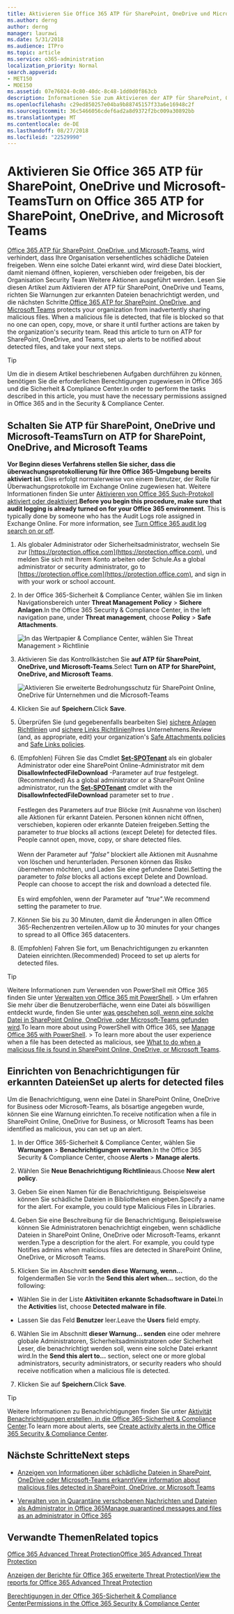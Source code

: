 ```yaml
---
title: Aktivieren Sie Office 365 ATP für SharePoint, OneDrive und Microsoft-Teams
ms.author: derng
author: derng
manager: laurawi
ms.date: 5/31/2018
ms.audience: ITPro
ms.topic: article
ms.service: o365-administration
localization_priority: Normal
search.appverid:
- MET150
- MOE150
ms.assetid: 07e76024-0c80-40dc-8c48-1dd0d0f863cb
description: Informationen Sie zum Aktivieren der ATP für SharePoint, OneDrive und Teams, einschließlich wie Warnungen für erkannten Dateien festgelegt.
ms.openlocfilehash: c29ed850257e04ba9b88745157f33a6e16948c2f
ms.sourcegitcommit: 36c5466056cdef6ad2a8d9372f2bc009a30892bb
ms.translationtype: MT
ms.contentlocale: de-DE
ms.lasthandoff: 08/27/2018
ms.locfileid: "22529990"
---
```

# <a name="turn-on-office-365-atp-for-sharepoint-onedrive-and-microsoft-teams"></a><span data-ttu-id="29807-103">Aktivieren Sie Office 365 ATP für SharePoint, OneDrive und Microsoft-Teams</span><span class="sxs-lookup"><span data-stu-id="29807-103">Turn on Office 365 ATP for SharePoint, OneDrive, and Microsoft Teams</span></span>

<span data-ttu-id="29807-p101">[Office 365 ATP für SharePoint, OneDrive, und Microsoft-Teams,](atp-for-spo-odb-and-teams.md) wird verhindert, dass Ihre Organisation versehentliches schädliche Dateien freigeben. Wenn eine solche Datei erkannt wird, wird diese Datei blockiert, damit niemand öffnen, kopieren, verschieben oder freigeben, bis der Organisation Security Team Weitere Aktionen ausgeführt werden. Lesen Sie diesen Artikel zum Aktivieren der ATP für SharePoint, OneDrive und Teams, richten Sie Warnungen zur erkannten Dateien benachrichtigt werden, und die nächsten Schritte.</span><span class="sxs-lookup"><span data-stu-id="29807-p101">[Office 365 ATP for SharePoint, OneDrive, and Microsoft Teams](atp-for-spo-odb-and-teams.md) protects your organization from inadvertently sharing malicious files. When a malicious file is detected, that file is blocked so that no one can open, copy, move, or share it until further actions are taken by the organization's security team. Read this article to turn on ATP for SharePoint, OneDrive, and Teams, set up alerts to be notified about detected files, and take your next steps.</span></span> 
  
> [!TIP]
> <span data-ttu-id="29807-107">Um die in diesem Artikel beschriebenen Aufgaben durchführen zu können, benötigen Sie die erforderlichen Berechtigungen zugewiesen in Office 365 und die Sicherheit &amp; Compliance Center.</span><span class="sxs-lookup"><span data-stu-id="29807-107">In order to perform the tasks described in this article, you must have the necessary permissions assigned in Office 365 and in the Security &amp; Compliance Center.</span></span>
  
## <a name="turn-on-atp-for-sharepoint-onedrive-and-microsoft-teams"></a><span data-ttu-id="29807-108">Schalten Sie ATP für SharePoint, OneDrive und Microsoft-Teams</span><span class="sxs-lookup"><span data-stu-id="29807-108">Turn on ATP for SharePoint, OneDrive, and Microsoft Teams</span></span>

 <span data-ttu-id="29807-p102">**Vor Beginn dieses Verfahrens stellen Sie sicher, dass die überwachungsprotokollierung für Ihre Office 365-Umgebung bereits aktiviert ist**. Dies erfolgt normalerweise von einem Benutzer, der Rolle für Überwachungsprotokolle im Exchange Online zugewiesen hat. Weitere Informationen finden Sie unter [Aktivieren von Office 365 Such-Protokoll aktiviert oder deaktiviert](turn-audit-log-search-on-or-off.md).</span><span class="sxs-lookup"><span data-stu-id="29807-p102">**Before you begin this procedure, make sure that audit logging is already turned on for your Office 365 environment**. This is typically done by someone who has the Audit Logs role assigned in Exchange Online. For more information, see [Turn Office 365 audit log search on or off](turn-audit-log-search-on-or-off.md).</span></span>
  
1. <span data-ttu-id="29807-112">Als globaler Administrator oder Sicherheitsadministrator, wechseln Sie zur [https://protection.office.com](https://protection.office.com), und melden Sie sich mit Ihrem Konto arbeiten oder Schule.</span><span class="sxs-lookup"><span data-stu-id="29807-112">As a global administrator or security administrator, go to [https://protection.office.com](https://protection.office.com), and sign in with your work or school account.</span></span>
    
2. <span data-ttu-id="29807-113">In der Office 365-Sicherheit &amp; Compliance Center, wählen Sie im linken Navigationsbereich unter **Threat Management** **Policy** \> **Sichere Anlagen**.</span><span class="sxs-lookup"><span data-stu-id="29807-113">In the Office 365 Security &amp; Compliance Center, in the left navigation pane, under **Threat management**, choose **Policy** \> **Safe Attachments**.</span></span>
    
    ![In das Wertpapier &amp; Compliance Center, wählen Sie Threat Management \> Richtlinie](media/08849c91-f043-4cd1-a55e-d440c86442f2.png)
  
3. <span data-ttu-id="29807-115">Aktivieren Sie das Kontrollkästchen Sie **auf ATP für SharePoint, OneDrive, und Microsoft-Teams**.</span><span class="sxs-lookup"><span data-stu-id="29807-115">Select **Turn on ATP for SharePoint, OneDrive, and Microsoft Teams**.</span></span>
    
    ![Aktivieren Sie erweiterte Bedrohungsschutz für SharePoint Online, OneDrive für Unternehmen und die Microsoft-Teams](media/48cfaace-59cc-4e60-bf86-05ff6b99bdbf.png)
  
4. <span data-ttu-id="29807-117">Klicken Sie auf **Speichern**.</span><span class="sxs-lookup"><span data-stu-id="29807-117">Click **Save**.</span></span>
    
5. <span data-ttu-id="29807-118">Überprüfen Sie (und gegebenenfalls bearbeiten Sie) [sichere Anlagen Richtlinien](set-up-atp-safe-attachments-policies.md) und [sichere Links Richtlinien](set-up-atp-safe-links-policies.md)Ihres Unternehmens.</span><span class="sxs-lookup"><span data-stu-id="29807-118">Review (and, as appropriate, edit) your organization's [Safe Attachments policies](set-up-atp-safe-attachments-policies.md) and [Safe Links policies](set-up-atp-safe-links-policies.md).</span></span>
    
6. <span data-ttu-id="29807-119">(Empfohlen) Führen Sie das Cmdlet **[Set-SPOTenant](https://docs.microsoft.com/powershell/module/sharepoint-online/Set-SPOTenant?view=sharepoint-ps)** als ein globaler Administrator oder eine SharePoint Online-Administrator mit dem **DisallowInfectedFileDownload** -Parameter auf *true* festgelegt.</span><span class="sxs-lookup"><span data-stu-id="29807-119">(Recommended) As a global administrator or a SharePoint Online administrator, run the **[Set-SPOTenant](https://docs.microsoft.com/powershell/module/sharepoint-online/Set-SPOTenant?view=sharepoint-ps)** cmdlet with the **DisallowInfectedFileDownload** parameter set to  *true*  .</span></span> </br></br><span data-ttu-id="29807-p103">Festlegen des Parameters auf *true* Blöcke (mit Ausnahme von löschen) alle Aktionen für erkannt Dateien. Personen können nicht öffnen, verschieben, kopieren oder erkannte Dateien freigeben.</span><span class="sxs-lookup"><span data-stu-id="29807-p103">Setting the parameter to *true* blocks all actions (except Delete) for detected files. People cannot open, move, copy, or share detected files. </span></span></br></br><span data-ttu-id="29807-p104">Wenn der Parameter auf *"false"* blockiert alle Aktionen mit Ausnahme von löschen und herunterladen. Personen können das Risiko übernehmen möchten, und Laden Sie eine gefundene Datei.</span><span class="sxs-lookup"><span data-stu-id="29807-p104">Setting the parameter to *false* blocks all actions except Delete and Download. People can choose to accept the risk and download a detected file. </span></span></br></br><span data-ttu-id="29807-124">Es wird empfohlen, wenn der Parameter auf *"true"*.</span><span class="sxs-lookup"><span data-stu-id="29807-124">We recommend setting the parameter to *true*.</span></span> 
   
7. <span data-ttu-id="29807-125">Können Sie bis zu 30 Minuten, damit die Änderungen in allen Office 365-Rechenzentren verteilen.</span><span class="sxs-lookup"><span data-stu-id="29807-125">Allow up to 30 minutes for your changes to spread to all Office 365 datacenters.</span></span>
    
8. <span data-ttu-id="29807-126">(Empfohlen) Fahren Sie fort, um Benachrichtigungen zu erkannten Dateien einrichten.</span><span class="sxs-lookup"><span data-stu-id="29807-126">(Recommended) Proceed to set up alerts for detected files.</span></span>
    
> [!TIP]
> <span data-ttu-id="29807-p105">Weitere Informationen zum Verwenden von PowerShell mit Office 365 finden Sie unter [Verwalten von Office 365 mit PowerShell](https://docs.microsoft.com/office365/enterprise/powershell/manage-office-365-with-office-365-powershell). > Um erfahren Sie mehr über die Benutzeroberfläche, wenn eine Datei als böswilligen entdeckt wurde, finden Sie unter [was geschehen soll, wenn eine solche Datei in SharePoint Online, OneDrive, oder Microsoft-Teams gefunden wird](https://support.office.com/article/01e902ad-a903-4e0f-b093-1e1ac0c37ad2).</span><span class="sxs-lookup"><span data-stu-id="29807-p105">To learn more about using PowerShell with Office 365, see [Manage Office 365 with PowerShell](https://docs.microsoft.com/office365/enterprise/powershell/manage-office-365-with-office-365-powershell). > To learn more about the user experience when a file has been detected as malicious, see [What to do when a malicious file is found in SharePoint Online, OneDrive, or Microsoft Teams](https://support.office.com/article/01e902ad-a903-4e0f-b093-1e1ac0c37ad2).</span></span> 
  
## <a name="set-up-alerts-for-detected-files"></a><span data-ttu-id="29807-129">Einrichten von Benachrichtigungen für erkannten Dateien</span><span class="sxs-lookup"><span data-stu-id="29807-129">Set up alerts for detected files</span></span>

<span data-ttu-id="29807-130">Um die Benachrichtigung, wenn eine Datei in SharePoint Online, OneDrive for Business oder Microsoft-Teams, als bösartige angegeben wurde, können Sie eine Warnung einrichten.</span><span class="sxs-lookup"><span data-stu-id="29807-130">To receive notification when a file in SharePoint Online, OneDrive for Business, or Microsoft Teams has been identified as malicious, you can set up an alert.</span></span>
  
1. <span data-ttu-id="29807-131">In der Office 365-Sicherheit &amp; Compliance Center, wählen Sie **Warnungen** \> **Benachrichtigungen verwalten**.</span><span class="sxs-lookup"><span data-stu-id="29807-131">In the Office 365 Security &amp; Compliance Center, choose **Alerts** \> **Manage alerts**.</span></span>
    
2. <span data-ttu-id="29807-132">Wählen Sie **Neue Benachrichtigung Richtlinie**aus.</span><span class="sxs-lookup"><span data-stu-id="29807-132">Choose **New alert policy**.</span></span>
    
3. <span data-ttu-id="29807-p106">Geben Sie einen Namen für die Benachrichtigung. Beispielsweise können Sie schädliche Dateien in Bibliotheken eingeben.</span><span class="sxs-lookup"><span data-stu-id="29807-p106">Specify a name for the alert. For example, you could type Malicious Files in Libraries.</span></span>
    
4. <span data-ttu-id="29807-p107">Geben Sie eine Beschreibung für die Benachrichtigung. Beispielsweise können Sie Administratoren benachrichtigt eingeben, wenn schädliche Dateien in SharePoint Online, OneDrive oder Microsoft-Teams, erkannt werden.</span><span class="sxs-lookup"><span data-stu-id="29807-p107">Type a description for the alert. For example, you could type Notifies admins when malicious files are detected in SharePoint Online, OneDrive, or Microsoft Teams.</span></span>
    
5. <span data-ttu-id="29807-137">Klicken Sie im Abschnitt **senden diese Warnung, wenn...** folgendermaßen Sie vor:</span><span class="sxs-lookup"><span data-stu-id="29807-137">In the **Send this alert when...** section, do the following:</span></span> 
    
  - <span data-ttu-id="29807-138">Wählen Sie in der Liste **Aktivitäten** **erkannte Schadsoftware in Datei**.</span><span class="sxs-lookup"><span data-stu-id="29807-138">In the **Activities** list, choose **Detected malware in file**.</span></span>
    
  - <span data-ttu-id="29807-139">Lassen Sie das Feld **Benutzer** leer.</span><span class="sxs-lookup"><span data-stu-id="29807-139">Leave the **Users** field empty.</span></span> 
    
6. <span data-ttu-id="29807-140">Wählen Sie im Abschnitt **dieser Warnung... senden** eine oder mehrere globale Administratoren, Sicherheitsadministratoren oder Sicherheit Leser, die benachrichtigt werden soll, wenn eine solche Datei erkannt wird.</span><span class="sxs-lookup"><span data-stu-id="29807-140">In the **Send this alert to...** section, select one or more global administrators, security administrators, or security readers who should receive notification when a malicious file is detected.</span></span> 
    
7. <span data-ttu-id="29807-141">Klicken Sie auf **Speichern**.</span><span class="sxs-lookup"><span data-stu-id="29807-141">Click **Save**.</span></span>
    
> [!TIP]
> <span data-ttu-id="29807-142">Weitere Informationen zu Benachrichtigungen finden Sie unter [Aktivität Benachrichtigungen erstellen, in die Office 365-Sicherheit &amp; Compliance Center](create-activity-alerts.md).</span><span class="sxs-lookup"><span data-stu-id="29807-142">To learn more about alerts, see [Create activity alerts in the Office 365 Security &amp; Compliance Center](create-activity-alerts.md).</span></span> 
  
## <a name="next-steps"></a><span data-ttu-id="29807-143">Nächste Schritte</span><span class="sxs-lookup"><span data-stu-id="29807-143">Next steps</span></span>

- [<span data-ttu-id="29807-144">Anzeigen von Informationen über schädliche Dateien in SharePoint, OneDrive oder Microsoft-Teams erkannt</span><span class="sxs-lookup"><span data-stu-id="29807-144">View information about malicious files detected in SharePoint, OneDrive, or Microsoft Teams</span></span>](malicious-files-detected-in-spo-odb-or-teams.md)
    
- [<span data-ttu-id="29807-145">Verwalten von in Quarantäne verschobenen Nachrichten und Dateien als Administrator in Office 365</span><span class="sxs-lookup"><span data-stu-id="29807-145">Manage quarantined messages and files as an administrator in Office 365</span></span>](manage-quarantined-messages-and-files.md)
    
## <a name="related-topics"></a><span data-ttu-id="29807-146">Verwandte Themen</span><span class="sxs-lookup"><span data-stu-id="29807-146">Related topics</span></span>

[<span data-ttu-id="29807-147">Office 365 Advanced Threat Protection</span><span class="sxs-lookup"><span data-stu-id="29807-147">Office 365 Advanced Threat Protection</span></span>](office-365-atp.md)
  
[<span data-ttu-id="29807-148">Anzeigen der Berichte für Office 365 erweiterte Threat Protection</span><span class="sxs-lookup"><span data-stu-id="29807-148">View the reports for Office 365 Advanced Threat Protection</span></span>](view-reports-for-atp.md)
  
[<span data-ttu-id="29807-149">Berechtigungen in der Office 365-Sicherheit &amp; Compliance Center</span><span class="sxs-lookup"><span data-stu-id="29807-149">Permissions in the Office 365 Security &amp; Compliance Center</span></span>](permissions-in-the-security-and-compliance-center.md)
  

